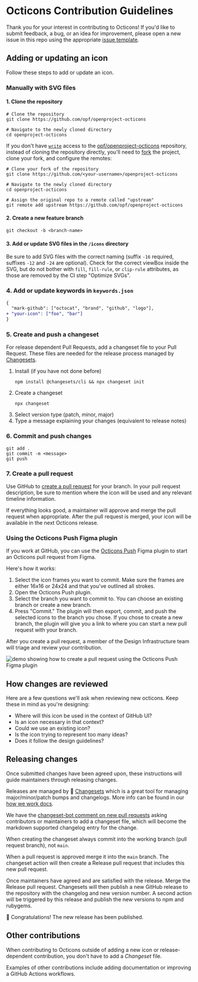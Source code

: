 # Octicons Contribution Guidelines

Thank you for your interest in contributing to Octicons! If you'd like to submit feedback, a bug, or an idea for improvement, please open a new issue in this repo using the appropriate [issue template](https://github.com/opf/openproject-octicons/issues/new/choose).

## Adding or updating an icon

Follow these steps to add or update an icon.

### Manually with SVG files

#### 1. Clone the repository

```shell
# Clone the repository
git clone https://github.com/opf/openproject-octicons

# Navigate to the newly cloned directory
cd openproject-octicons
```

If you don't have [`write`](https://help.github.com/en/github/getting-started-with-github/access-permissions-on-github) access to the [opf/openproject-octicons](https://github.com/opf/openproject-octicons) repository, instead of cloning the repository directly, you'll need to [fork](http://help.github.com/fork-a-repo/) the project, clone your fork, and configure the remotes:

```shell
# Clone your fork of the repository
git clone https://github.com/<your-username>/openproject-octicons

# Navigate to the newly cloned directory
cd openproject-octicons

# Assign the original repo to a remote called "upstream"
git remote add upstream https://github.com/opf/openproject-octicons
```

#### 2. Create a new feature branch

```shell
git checkout -b <branch-name>
```

#### 3. Add or update SVG files in the `/icons` directory

Be sure to add SVG files with the correct naming (suffix `-16` required,
suffixes `-12` and `-24` are optional). Check for the correct viewBox
inside the SVG, but do not bother with `fill`, `fill-rule`, or `clip-rule`
attributes, as those are removed by the CI step "Optimize SVGs".

### 4. Add or update keywords in `keywords.json`

```diff
{
  "mark-github": ["octocat", "brand", "github", "logo"],
+ "your-icon": ["foo", "bar"]
}
```

### 5. Create and push a changeset
For release dependent Pull Requests, add a changeset file to your Pull Request. These files are needed for the release
process managed by [Changesets](https://github.com/changesets/changesets#readme).

1. Install (if you have not done before)
    ```shell
    npm install @changesets/cli && npx changeset init
    ```
2. Create a changeset
    ```shell
    npx changeset
    ```
3. Select version type (patch, minor, major)
4. Type a message explaining your changes (equivalent to release notes)

### 6. Commit and push changes

```shell
git add .
git commit -m <message>
git push
```

### 7. Create a pull request

Use GitHub to [create a pull request](https://help.github.com/en/desktop/contributing-to-projects/creating-a-pull-request) for your branch. In your pull request description, be sure to mention where
the icon will be used and any relevant timeline information.

If everything looks good, a maintainer will approve and merge the pull request when appropriate. After the pull request
is merged, your icon will be available in the next Octicons release.

### Using the Octicons Push Figma plugin

If you work at GitHub, you can use the [Octicons Push](https://www.figma.com/community/plugin/825432045044458754/Octicons-Push) Figma plugin to start an Octicons pull request from Figma.

Here's how it works:

1. Select the icon frames you want to commit. Make sure the frames are either 16x16 or 24x24 and that you've outlined all strokes.
2. Open the Octicons Push plugin.
3. Select the branch you want to commit to. You can choose an existing branch or create a new branch.
4. Press "Commit." The plugin will then export, commit, and push the selected icons to the branch you chose. If you chose to create a new branch, the plugin will give you a link to where you can start a new pull request with your branch.

After you create a pull request, a member of the Design Infrastructure team will triage and review your contribution.

![demo showing how to create a pull request using the Octicons Push Figma plugin](https://user-images.githubusercontent.com/4608155/77948730-b1a24600-727a-11ea-9c39-040be9a12963.gif)

## How changes are reviewed

Here are a few questions we'll ask when reviewing new octicons. Keep these in mind as you're designing:

- Where will this icon be used in the context of GitHub UI?
- Is an icon necessary in that context?
- Could we use an existing icon?
- Is the icon trying to represent too many ideas?
- Does it follow the design guidelines?

## Releasing changes

Once submitted changes have been agreed upon, these instructions will guide maintainers through releasing changes.

Releases are managed by 🦋 [Changesets](https://github.com/atlassian/changesets#documentation) which is a great tool for managing major/minor/patch bumps and changelogs. More info can be found in our [how we work docs](https://github.com/github/design-infrastructure/blob/main/how-we-work/engineering/changesets.md#using-changesets-to-prepare-and-publish-a-release).

We have the [changeset-bot comment on new pull requests](https://github.com/changesets/bot#readme) asking contributors or maintainers to add a changeset file, which will become the markdown supported changelog entry for the change.

When creating the changeset always commit into the working branch (pull request branch), not `main`.

When a pull request is approved merge it into the `main` branch. The changeset action will then create a Release pull request that includes this new pull request.

Once maintainers have agreed and are satisfied with the release. Merge the Release pull request. Changesets will then publish a new GitHub release to the repository with the changelog and new version number. A second action will be triggered by this release and publish the new versions to npm and rubygems.

🎉 Congratulations! The new release has been published.

## Other contributions

When contributing to Octicons outside of adding a new icon or release-dependent contribution, you don't have to add a
_Changeset_ file.

Examples of other contributions include adding documentation or improving a GitHub Actions workflows.
